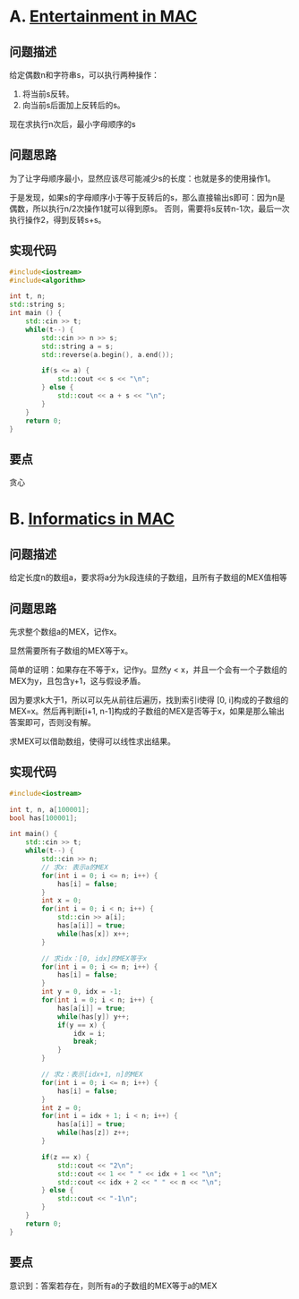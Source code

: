# A. [Entertainment in MAC](https://codeforces.com/problemset/problem/1935/B)

## 问题描述
给定偶数n和字符串s，可以执行两种操作：
1. 将当前s反转。
2. 向当前s后面加上反转后的s。

现在求执行n次后，最小字母顺序的s

## 问题思路
为了让字母顺序最小，显然应该尽可能减少s的长度：也就是多的使用操作1。

于是发现，如果s的字母顺序小于等于反转后的s，那么直接输出s即可：因为n是偶数，所以执行n/2次操作1就可以得到原s。
否则，需要将s反转n-1次，最后一次执行操作2，得到反转s+s。

## 实现代码
```c++
#include<iostream>
#include<algorithm>

int t, n;
std::string s;
int main () {
    std::cin >> t;
    while(t--) {
        std::cin >> n >> s;
        std::string a = s;
        std::reverse(a.begin(), a.end());

        if(s <= a) {
            std::cout << s << "\n";
        } else {
            std::cout << a + s << "\n";
        }
    }
    return 0;
}
```
## 要点
贪心

# B. [Informatics in MAC](https://codeforces.com/problemset/problem/1935/B)
## 问题描述
给定长度n的数组a，要求将a分为k段连续的子数组，且所有子数组的MEX值相等

## 问题思路
先求整个数组a的MEX，记作x。

显然需要所有子数组的MEX等于x。

简单的证明：如果存在不等于x，记作y。显然y < x，并且一个会有一个子数组的MEX为y，且包含y+1，这与假设矛盾。

因为要求k大于1，所以可以先从前往后遍历，找到索引i使得 [0, i]构成的子数组的MEX=x。然后再判断[i+1, n-1]构成的子数组的MEX是否等于x，如果是那么输出答案即可，否则没有解。

求MEX可以借助数组，使得可以线性求出结果。

## 实现代码
```c++
#include<iostream>

int t, n, a[100001];
bool has[100001];

int main() {
    std::cin >> t;
    while(t--) {
        std::cin >> n;
        // 求x: 表示a的MEX
        for(int i = 0; i <= n; i++) {
            has[i] = false;
        }
        int x = 0;
        for(int i = 0; i < n; i++) {
            std::cin >> a[i];
            has[a[i]] = true;
            while(has[x]) x++;
        }

        // 求idx：[0, idx]的MEX等于x
        for(int i = 0; i <= n; i++) {
            has[i] = false;
        }
        int y = 0, idx = -1;
        for(int i = 0; i < n; i++) {
            has[a[i]] = true;
            while(has[y]) y++;
            if(y == x) {
                idx = i;
                break;
            }
        }

        // 求z：表示[idx+1, n]的MEX
        for(int i = 0; i <= n; i++) {
            has[i] = false;
        }
        int z = 0;
        for(int i = idx + 1; i < n; i++) {
            has[a[i]] = true;
            while(has[z]) z++;
        }

        if(z == x) {
            std::cout << "2\n";
            std::cout << 1 << " " << idx + 1 << "\n";
            std::cout << idx + 2 << " " << n << "\n";
        } else {
            std::cout << "-1\n";
        }
    }
    return 0;
}
```

## 要点
意识到：答案若存在，则所有a的子数组的MEX等于a的MEX